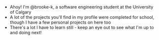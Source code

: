 - Ahoy! I'm @brooke-k, a software engineering student at the University of Calgary
- A lot of the projects you'll find in my profile were completed for school, though I have a few personal projects on here too
- There's a lot I have to learn still - keep an eye out to see what I'm up to and doing next!
